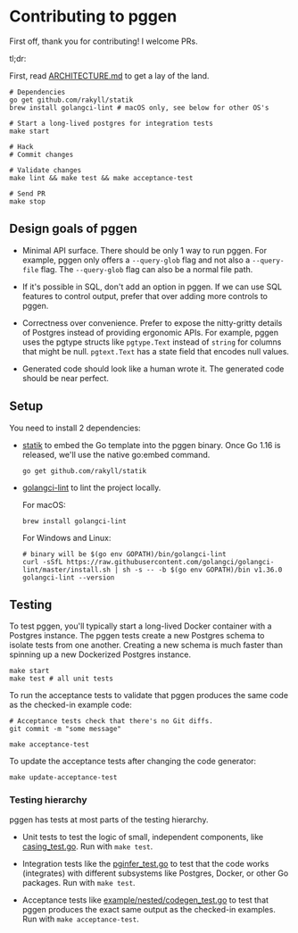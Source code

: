 # Contributing to pggen

First off, thank you for contributing! I welcome PRs. 

tl;dr:

First, read [ARCHITECTURE.md](ARCHITECTURE.md) to get a lay of the land.

```shell
# Dependencies
go get github.com/rakyll/statik
brew install golangci-lint # macOS only, see below for other OS's

# Start a long-lived postgres for integration tests
make start 

# Hack
# Commit changes

# Validate changes
make lint && make test && make acceptance-test

# Send PR
make stop
```

## Design goals of pggen

-   Minimal API surface. There should be only 1 way to run pggen. For example,
    pggen only offers a `--query-glob` flag and not also a `--query-file`
    flag. The `--query-glob` flag can also be a normal file path.
    
-   If it's possible in SQL, don't add an option in pggen. If we can use SQL
    features to control output, prefer that over adding more controls to pggen.
  
-   Correctness over convenience. Prefer to expose the nitty-gritty details of
    Postgres instead of providing ergonomic APIs. For example, pggen uses the
    pgtype structs like `pgtype.Text` instead of `string` for columns that might
    be null. `pgtext.Text` has a state field that encodes null values.
    
-   Generated code should look like a human wrote it. The generated code should
    be near perfect.

## Setup

You need to install 2 dependencies:

-   [statik] to embed the Go template into the pggen binary. Once Go 1.16 is
    released, we'll use the native go:embed command.
    
    ```shell
    go get github.com/rakyll/statik
    ```

-   [golangci-lint] to lint the project locally.

    For macOS:
    
    ```shell
    brew install golangci-lint
    ```
    
    For Windows and Linux:

    ```shell
    # binary will be $(go env GOPATH)/bin/golangci-lint
    curl -sSfL https://raw.githubusercontent.com/golangci/golangci-lint/master/install.sh | sh -s -- -b $(go env GOPATH)/bin v1.36.0
    golangci-lint --version
    ````

[statik]: https://github.com/rakyll/statik
[golangci-lint]: https://golangci-lint.run/

## Testing

To test pggen, you'll typically start a long-lived Docker container with a 
Postgres instance.  The pggen tests create a new Postgres schema to isolate
tests from one another. Creating a new schema is much faster than spinning up a
new Dockerized Postgres instance.

```shell
make start
make test # all unit tests
```

To run the acceptance tests to validate that pggen produces the same code as 
the checked-in example code:

```shell
# Acceptance tests check that there's no Git diffs.
git commit -m "some message" 

make acceptance-test
```

To update the acceptance tests after changing the code generator:

```shell
make update-acceptance-test
```

### Testing hierarchy

pggen has tests at most parts of the testing hierarchy.

-   Unit tests to test the logic of small, independent components, like 
    [casing_test.go]. Run with `make test`.
    
-   Integration tests like the [pginfer_test.go] to test that the code works
    (integrates) with different subsystems like Postgres, Docker, or other Go
    packages. Run with `make test`.
    
-   Acceptance tests like [example/nested/codegen_test.go] to test that pggen
    produces the exact same output as the checked-in examples. Run with 
    `make acceptance-test`.
    
[casing_test.go]: internal/casing/casing_test.go
[pginfer_test.go]: internal/pginfer/pginfer_test.go
[example/nested/codegen_test.go]: example/nested/codegen_test.go
